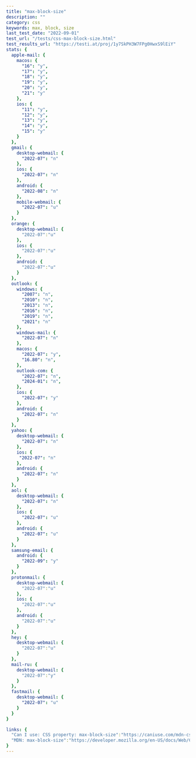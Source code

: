```yaml
---
title: "max-block-size"
description: ""
category: css
keywords: max, block, size
last_test_date: "2022-09-01"
test_url: "/tests/css-max-block-size.html"
test_results_url: "https://testi.at/proj/1y7SkPH3W7FPg0HwxS9lEiY"
stats: {
  apple-mail: {
    macos: {
      "16": "y",
      "17": "y",
      "18": "y",
      "19": "y",
      "20": "y",
      "21": "y"
    },
    ios: {
      "11": "y",
      "12": "y",
      "13": "y",
      "14": "y",
      "15": "y"
    }
  },
  gmail: {
    desktop-webmail: {
      "2022-07": "n"
    },
    ios: {
      "2022-07": "n"
    },
    android: {
      "2022-08": "n"
    },
    mobile-webmail: {
      "2022-07": "u"
    }
  },
  orange: {
    desktop-webmail: {
      "2022-07":"u"
    },
    ios: {
      "2022-07":"u"
    },
    android: {
      "2022-07":"u"
    }
  },
  outlook: {
    windows: {
      "2007": "n",
      "2010": "n",
      "2013": "n",
      "2016": "n",
      "2019": "n",
      "2021": "n"
    },
    windows-mail: {
      "2022-07": "n"
    },
    macos: {
      "2022-07": "y",
      "16.80": "n",
    },
    outlook-com: {
      "2022-07": "n",
      "2024-01": "n",
    },
    ios: {
      "2022-07": "y"
    },
    android: {
      "2022-07": "n"
    }
  },
  yahoo: {
    desktop-webmail: {
      "2022-07": "n"
    },
    ios: {
     "2022-07": "n"
    },
    android: {
      "2022-07": "n"
    }
  },
  aol: {
    desktop-webmail: {
      "2022-07": "n"
    },
    ios: {
      "2022-07": "u"
    },
    android: {
      "2022-07": "u"
    }
  },
  samsung-email: {
    android: {
      "2022-09": "y"
    }
  },
  protonmail: {
    desktop-webmail: {
      "2022-07":"u"
    },
    ios: {
      "2022-07":"u"
    },
    android: {
      "2022-07":"u"
    }
  },
  hey: {
    desktop-webmail: {
      "2022-07":"u"
    }
  },
  mail-ru: {
    desktop-webmail: {
      "2022-07":"y"
    }
  },
  fastmail: {
    desktop-webmail: {
      "2022-07": "u"
    }
  }
}

links: {
  "Can I use: CSS property: max-block-size":"https://caniuse.com/mdn-css_properties_max-block-size",
  "MDN: max-block-size":"https://developer.mozilla.org/en-US/docs/Web/CSS/max-block-size"
}
---
```

